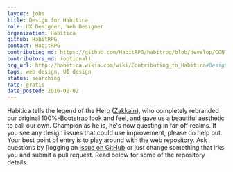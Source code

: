 ```yaml
---
layout: jobs
title: Design for Habitica
role: UX Designer, Web Designer
organization: Habitica
github: HabitRPG
contact: HabitRPG
contributing_md: https://github.com/HabitRPG/habitrpg/blob/develop/CONTRIBUTING.md
contributors_md: (optional)
org_url: http://habitica.wikia.com/wiki/Contributing_to_Habitica#Designers
tags: web design, UI design
status: searching
rate: gratis
date_posted: 2016-02-02
---
```

Habitica tells the legend of the Hero ([Zakkain](https://github.com/zakkain)), who completely rebranded our original 100%-Bootstrap look and feel, and gave us a beautiful aesthetic to call our own.
Champion as he is, he's now questing in far-off realms.
If you see any design issues that could use improvement, please do help out.
Your best point of entry is to play around with the web repository.
Ask questions by [logging an [issue on GitHub](https://github.com/HabitRPG/habitrpg/issues/2760) or just change something that irks you and submit a pull request.
Read below for some of the repository details.
